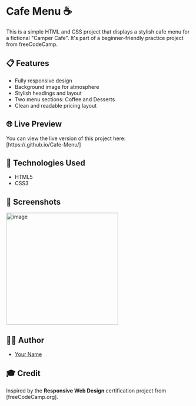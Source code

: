 # Cafe Menu ☕

This is a simple HTML and CSS project that displays a stylish cafe menu for a fictional "Camper Cafe". It's part of a beginner-friendly practice project from freeCodeCamp.

## 📋 Features

- Fully responsive design
- Background image for atmosphere
- Stylish headings and layout
- Two menu sections: Coffee and Desserts
- Clean and readable pricing layout

## 🌐 Live Preview

You can view the live version of this project here:  
[https://<your-username>.github.io/Cafe-Menu/]

## 📁 Technologies Used

- HTML5
- CSS3

## 📸 Screenshots
<img width="304" alt="image" src="https://github.com/user-attachments/assets/cecfd26f-0c8b-471c-9832-b57151f65b71" />

## 👨‍💻 Author

- [Your Name](https://github.com/<your-username>)

## 🎓 Credit

Inspired by the **Responsive Web Design** certification project from [freeCodeCamp.org].
